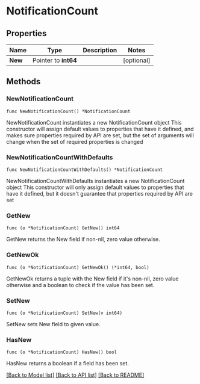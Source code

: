 # NotificationCount

## Properties

Name | Type | Description | Notes
------------ | ------------- | ------------- | -------------
**New** | Pointer to **int64** |  | [optional] 

## Methods

### NewNotificationCount

`func NewNotificationCount() *NotificationCount`

NewNotificationCount instantiates a new NotificationCount object
This constructor will assign default values to properties that have it defined,
and makes sure properties required by API are set, but the set of arguments
will change when the set of required properties is changed

### NewNotificationCountWithDefaults

`func NewNotificationCountWithDefaults() *NotificationCount`

NewNotificationCountWithDefaults instantiates a new NotificationCount object
This constructor will only assign default values to properties that have it defined,
but it doesn't guarantee that properties required by API are set

### GetNew

`func (o *NotificationCount) GetNew() int64`

GetNew returns the New field if non-nil, zero value otherwise.

### GetNewOk

`func (o *NotificationCount) GetNewOk() (*int64, bool)`

GetNewOk returns a tuple with the New field if it's non-nil, zero value otherwise
and a boolean to check if the value has been set.

### SetNew

`func (o *NotificationCount) SetNew(v int64)`

SetNew sets New field to given value.

### HasNew

`func (o *NotificationCount) HasNew() bool`

HasNew returns a boolean if a field has been set.


[[Back to Model list]](../README.md#documentation-for-models) [[Back to API list]](../README.md#documentation-for-api-endpoints) [[Back to README]](../README.md)


